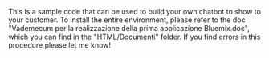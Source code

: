 
This is a sample code that can be used to build your own chatbot to show to your customer.
To install the entire environment, please refer to the doc "Vademecum per la realizzazione della prima applicazione Bluemix.doc", which you can find in the "HTML/Documenti" folder.
If you find errors in this procedure please let me know!

